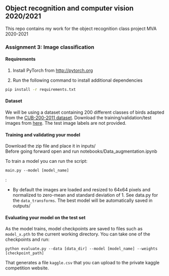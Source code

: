 ## Object recognition and computer vision 2020/2021

This repo contains my work for the object recognition class project MVA 2020-2021

### Assignment 3: Image classification 

#### Requirements
1. Install PyTorch from http://pytorch.org

2. Run the following command to install additional dependencies

```bash
pip install -r requirements.txt
```

#### Dataset
We will be using a dataset containing 200 different classes of birds adapted from the [CUB-200-2011 dataset](http://www.vision.caltech.edu/visipedia/CUB-200-2011.html).
Download the training/validation/test images from [here](https://www.di.ens.fr/willow/teaching/recvis18orig/assignment3/bird_dataset.zip). The test image labels are not provided.

#### Training and validating your model
Download the zip file and place it in inputs/  
Before going forward open and run notebooks/Data_augmentation.ipynb

To train a model you can run the script:

```
main.py --model [model_name]
```
:
- By default the images are loaded and resized to 64x64 pixels and normalized to zero-mean and standard deviation of 1. See data.py for the `data_transforms`.
The best model will be automatically saved in outputs/

#### Evaluating your model on the test set

As the model trains, model checkpoints are saved to files such as `model_x.pth` to the current working directory.
You can take one of the checkpoints and run:

```
python evaluate.py --data [data_dir] --model [model_name] --weights [checkpoint_path]
```

That generates a file `kaggle.csv` that you can upload to the private kaggle competition website.
